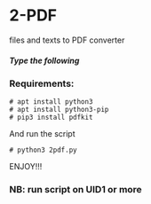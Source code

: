 # 2-PDF
files and texts to PDF converter

##### Type the following
### Requirements:
```
# apt install python3
# apt install python3-pip
# pip3 install pdfkit
```
And run the script
```
# python3 2pdf.py
```
ENJOY!!!
### NB: run script on UID1 or more
